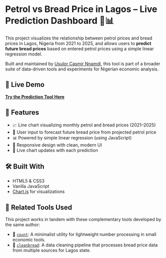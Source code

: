 # Petrol vs Bread Price in Lagos – Live Prediction Dashboard 🧠📊

This project visualizes the relationship between petrol prices and bread prices in Lagos, Nigeria from 2021 to 2025, and allows users to **predict future bread prices** based on entered petrol prices using a simple linear regression model.

Built and maintained by [Usulor Casmir Nnamdi](https://github.com/casmir7), this tool is part of a broader suite of data-driven tools and experiments for Nigerian economic analysis.

## 🔧 Live Demo

[**Try the Prediction Tool Here**](https://you)

## 📌 Features

- 📈 Line chart visualizing monthly petrol and bread prices (2021–2025)
- 🔢 User input to forecast future bread price from projected petrol price
- 📊 Powered by simple linear regression (using JavaScript)
- 📱 Responsive design with clean, modern UI
- 🔄 Live chart updates with each prediction

## 🛠️ Built With

- HTML5 & CSS3
- Vanilla JavaScript
- [Chart.js](https://www.chartjs.org/) for visualizations

## 🧮 Related Tools Used

This project works in tandem with these complementary tools developed by the same author:

- 🔢 [`count`](https://github.com/casmir7/count): A minimalist utility for lightweight number processing in small economic tools.
- 🧼 [`cleanbread`](https://github.com/casmir7/cleanbread): A data cleaning pipeline that processes bread price data from multiple sources for Lagos state.
